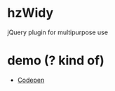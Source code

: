 
# hzWidy
jQuery plugin for multipurpose use

# demo (? kind of)
- [Codepen](https://codepen.io/lionzhunter/pen/RMBRKx)
